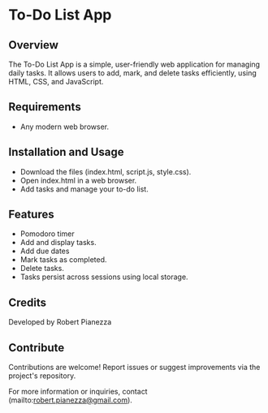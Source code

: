 # To-Do List App

## Overview
The To-Do List App is a simple, user-friendly web application for managing daily tasks. It allows users to add, mark, and delete tasks efficiently, using HTML, CSS, and JavaScript.

## Requirements
- Any modern web browser.

## Installation and Usage
- Download the files (index.html, script.js, style.css).
- Open index.html in a web browser.
- Add tasks and manage your to-do list.

## Features
- Pomodoro timer
- Add and display tasks.
- Add due dates
- Mark tasks as completed.
- Delete tasks.
- Tasks persist across sessions using local storage.

## Credits
Developed by Robert Pianezza

## Contribute
Contributions are welcome! Report issues or suggest improvements via the project's repository.

For more information or inquiries, contact (mailto:robert.pianezza@gmail.com).
